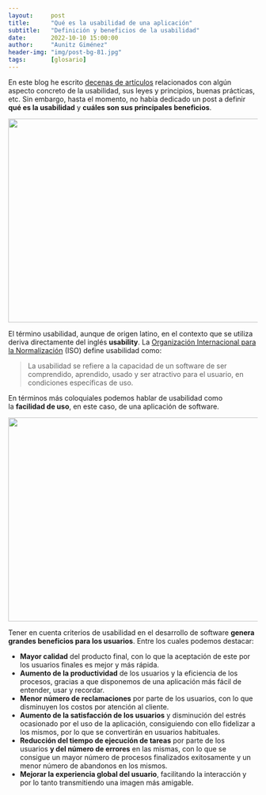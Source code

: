 ```yaml
---
layout:     post
title:      "Qué es la usabilidad de una aplicación"
subtitle:   "Definición y beneficios de la usabilidad"
date:       2022-10-10 15:00:00
author:     "Aunitz Giménez"
header-img: "img/post-bg-81.jpg"
tags:       [glosario]
---
```


<p>En este blog he escrito <a href="{{ site.baseurl }}/tags/">decenas de artículos</a> relacionados con algún aspecto concreto de la usabilidad, sus leyes y principios, buenas prácticas, etc. Sin embargo, hasta el momento, no había dedicado un post a definir <strong>qué es la usabilidad</strong> y <strong>cuáles son sus principales beneficios</strong>.</p>

<p><img src="{{ site.baseurl }}/img/que-es-la-usabilidad-de-una-aplicacion-01.jpg" loading="lazy" alt="" width="722" height="412"></p>

<p>El término usabilidad, aunque de origen latino, en el contexto que se utiliza deriva directamente del inglés <strong>usability</strong>. La <a href="https://www.iso.org/" target="_blank" rel="noopener noreferrer">Organización Internacional para la Normalización</a> (ISO) define usabilidad como:</p>

<blockquote>La usabilidad se refiere a la capacidad de un software de ser comprendido, aprendido, usado y ser atractivo para el usuario, en condiciones específicas de uso.</blockquote>

<p>En términos más coloquiales podemos hablar de usabilidad como la <strong>facilidad de uso</strong>, en este caso, de una aplicación de software.</p>

<p><img src="{{ site.baseurl }}/img/que-es-la-usabilidad-de-una-aplicacion-02.jpg" loading="lazy" alt="" width="722" height="412"></p>

<p>Tener en cuenta criterios de usabilidad en el desarrollo de software <strong>genera grandes beneficios para los usuarios</strong>. Entre los cuales podemos destacar:</p>

<ul>
	<li><strong>Mayor calidad</strong> del producto final, con lo que la aceptación de este por los usuarios finales es mejor y más rápida.</li>
	<li><strong>Aumento de la productividad</strong> de los usuarios y la eficiencia de los procesos, gracias a que disponemos de una aplicación más fácil de entender, usar y recordar.</li>
	<li><strong>Menor número de reclamaciones</strong> por parte de los usuarios, con lo que disminuyen los costos por atención al cliente.</li>
	<li><strong>Aumento de la satisfacción de los usuarios</strong> y disminución del estrés ocasionado por el uso de la aplicación, consiguiendo con ello fidelizar a los mismos, por lo que se convertirán en usuarios habituales.</li>
	<li><strong>Reducción del tiempo de ejecución de tareas</strong> por parte de los usuarios <strong>y del número de errores</strong> en las mismas, con lo que se consigue un mayor número de procesos finalizados exitosamente y un menor número de abandonos en los mismos.</li>
	<li><strong>Mejorar la experiencia global del usuario</strong>, facilitando la interacción y por lo tanto transmitiendo una imagen más amigable.</li>
</ul>
